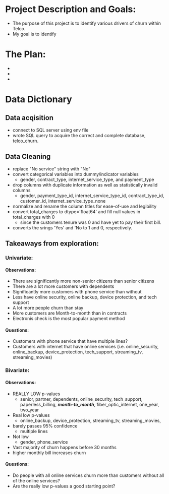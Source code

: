 # Project Description and Goals:
- The purpose of this project is to identify various drivers of churn within Telco.
- My goal is to identify 

# The Plan:
- 
-
-

# Data Dictionary

## Data acqisition
- connect to SQL server using env file 
- wrote SQL query to acquire the correct and complete database, telco_churn.

## Data Cleaning
- replace "No service" string with "No"
- convert categorical variables into dummy/indicator variables
    - gender, contract_type, internet_service_type, and payment_type
- drop columns with duplicate information as well as statistically invalid columns
    - gender, payment_type_id, internet_service_type_id, contract_type_id, customer_id, internet_service_type_none
- normalize and rename the column titles for ease-of-use and legibility
- convert total_charges to dtype='float64' and fill null values in total_charges with 0
    - since the customers tenure was 0 and have yet to pay their first bill. 
- converts the srings 'Yes' and 'No to 1 and 0, respectively.
  
## Takeaways from exploration:
### Univariate:
#### Observations:
- There are significantly more non-senior citizens than senior citizens
- There are a lot more customers with dependents
- Significantly more customers with phone service than without
- Less have online security, online backup, device protection, and tech support
- A lot more people churn than stay
- More customers are Month-to-month than in contracts
- Electronis check is the most popular payment method

#### Questions:
- Customers with phone service that have multiple lines?
- Customers with internet that have online services (i.e. online_security, online_backup, device_protection, tech_support, streaming_tv, streaming_movies)

### Bivariate:
#### Observations:
- REALLY LOW p-values
    - senior, partner, dependents, online_security, tech_support, paperless_billing, ***month-to_month***, fiber_optic_internet, one_year, two_year
- Real low p-values
    - online_backup, device_protection, streaming_tv, streaming_movies, 
- barely passes 95% confidence
    - multiple lines
- Not low
    - gender, phone_service
- Vast majority of churn happens before 30 months
- higher monthly bill increases churn

#### Questions:
- Do people with all online services churn more than customers without all of the online services?
- Are the really low p-values a good starting point?